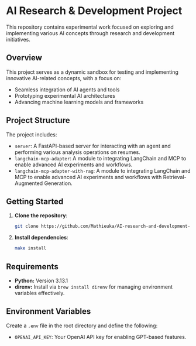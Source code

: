# AI Research & Development Project

This repository contains experimental work focused on exploring and implementing various AI concepts through research
and development initiatives.

## Overview

This project serves as a dynamic sandbox for testing and implementing innovative AI-related concepts, with a focus on:

- Seamless integration of AI agents and tools
- Prototyping experimental AI architectures
- Advancing machine learning models and frameworks

## Project Structure

The project includes:

- `server`: A FastAPI-based server for interacting with an agent and performing various analysis operations on resumes.
- `langchain-mcp-adapter`: A module to integrating LangChain and MCP to enable advanced AI experiments and workflows.
- `langchain-mcp-adapter-with-rag`: A module to integrating LangChain and MCP to enable advanced AI experiments and workflows with Retrieval-Augmented Generation.

## Getting Started

1. **Clone the repository**:
   ```bash
   git clone https://github.com/Mathieuka/AI-research-and-development-py.git
   ```
2. **Install dependencies**:
   ```bash
   make install
   ```

## Requirements

- **Python:** Version 3.13.1
- **direnv:** Install via `brew install direnv` for managing environment variables effectively.


## Environment Variables

Create a `.env` file in the root directory and define the following:

- `OPENAI_API_KEY`: Your OpenAI API key for enabling GPT-based features.